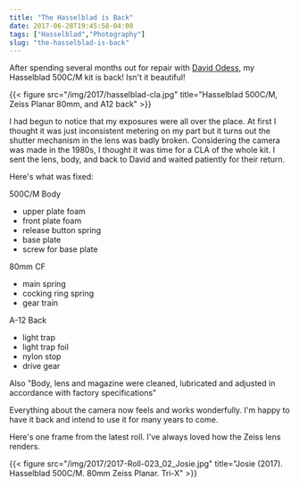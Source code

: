```yaml
---
title: "The Hasselblad is Back"
date: 2017-06-28T19:45:58-04:00
tags: ["Hasselblad","Photography"]
slug: "the-hasselblad-is-back"
---
```


After spending several months out for repair
with [David Odess](http://david-odess.com/), my Hasselblad 500C/M kit is back!
Isn't it beautiful!

{{< figure src="/img/2017/hasselblad-cla.jpg" title="Hasselblad 500C/M, Zeiss Planar 80mm, and A12 back" >}}

I had begun to notice that my exposures were all over the place. At first I
thought it was just inconsistent metering on my part but it turns out the
shutter mechanism in the lens was badly broken. Considering the camera was made
in the 1980s, I thought it was time for a CLA of the whole kit. I sent the lens,
body, and back to David and waited patiently for their return.

Here's what was fixed:

500C/M Body

- upper plate foam
- front plate foam
- release button spring
- base plate
- screw for base plate

80mm CF

- main spring
- cocking ring spring
- gear train

A-12 Back

- light trap
- light trap foil
- nylon stop
- drive gear

Also "Body, lens and magazine were cleaned, lubricated and adjusted in
accordance with factory specifications"

Everything about the camera now feels and works wonderfully. I'm happy to have it
back and intend to use it for many years to come.

Here's one frame from the latest roll. I've always loved how the Zeiss lens renders.

{{< figure src="/img/2017/2017-Roll-023_02_Josie.jpg" title="Josie (2017). Hasselblad 500C/M. 80mm Zeiss Planar. Tri-X" >}}

